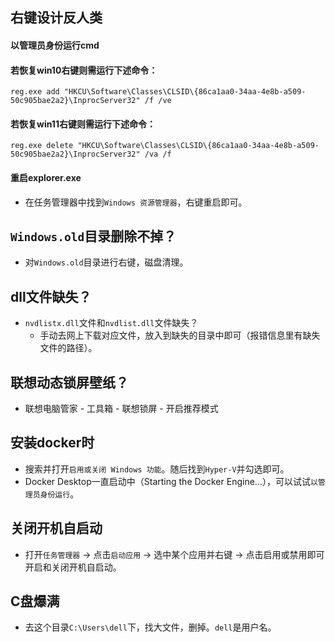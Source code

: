 ## 右键设计反人类
#### 以管理员身份运行cmd
#### 若恢复win10右键则需运行下述命令：
`reg.exe add "HKCU\Software\Classes\CLSID\{86ca1aa0-34aa-4e8b-a509-50c905bae2a2}\InprocServer32" /f /ve`
#### 若恢复win11右键则需运行下述命令：
`reg.exe delete "HKCU\Software\Classes\CLSID\{86ca1aa0-34aa-4e8b-a509-50c905bae2a2}\InprocServer32" /va /f`
#### 重启explorer.exe
* 在任务管理器中找到`Windows 资源管理器`，右键重启即可。

## `Windows.old`目录删除不掉？
* 对`Windows.old`目录进行右键，磁盘清理。

## dll文件缺失？
* `nvdlistx.dll`文件和`nvdlist.dll`文件缺失？
  - 手动去网上下载对应文件，放入到缺失的目录中即可（报错信息里有缺失文件的路径）。

## 联想动态锁屏壁纸？
* 联想电脑管家 - 工具箱 - 联想锁屏 - 开启推荐模式

## 安装docker时
* 搜索并打开`启用或关闭 Windows 功能`。随后找到`Hyper-V`并勾选即可。
* Docker Desktop一直启动中（Starting the Docker Engine...），可以试试`以管理员身份运行`。

## 关闭开机自启动
* 打开`任务管理器` -> 点击`启动应用` -> 选中某个应用并右键 -> 点击启用或禁用即可开启和关闭开机自启动。

## C盘爆满
* 去这个目录`C:\Users\dell`下，找大文件，删掉。`dell`是用户名。
